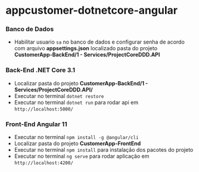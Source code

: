 # appcustomer-dotnetcore-angular

### Banco de Dados
- Habilitar usuario `sa` no banco de dados e configurar senha de acordo com arquivo <b>appsettings.json</b> localizado pasta do projeto <b>CustomerApp-BackEnd/1 - Services/ProjectCoreDDD.API</b> 

### Back-End .NET Core 3.1
- Localizar pasta do projeto <b>CustomerApp-BackEnd/1 - Services/ProjectCoreDDD.API/</b>
- Executar no terminal `dotnet restore`
- Executar no terminal `dotnet run` para rodar api em `http://localhost:5000/`

### Front-End Angular 11
- Executar no terminal `npm install -g @angular/cli`
- Localizar pasta do projeto <b>CustomerApp-FrontEnd</b>
- Executar no terminal `npm install` para instalação dos pacotes do projeto
- Executar no terminal `ng serve` para rodar aplicação em `http://localhost:4200/`
